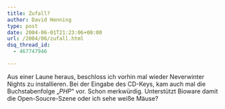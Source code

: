 ```yaml
---
title: Zufall?
author: David Henning
type: post
date: 2004-06-01T21:23:06+00:00
url: /2004/06/zufall.html
dsq_thread_id:
  - 467747946

---
```

Aus einer Laune heraus, beschloss ich vorhin mal wieder Neverwinter Nights zu installieren. Bei der Eingabe des CD-Keys, kam auch mal die Buchstabenfolge &#8222;_PHP_&#8220; vor. Schon merkwürdig. Unterstützt Bioware damit die Open-Soucre-Szene oder ich sehe weiße Mäuse?